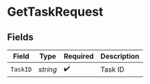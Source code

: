 # GetTaskRequest


## Fields

| Field              | Type               | Required           | Description        |
| ------------------ | ------------------ | ------------------ | ------------------ |
| `TaskID`           | *string*           | :heavy_check_mark: | Task ID            |